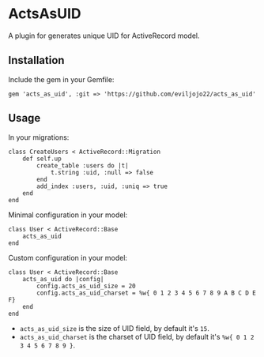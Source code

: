 ActsAsUID
======================

A plugin for generates unique UID for ActiveRecord model.

Installation
------------

Include the gem in your Gemfile:

    gem 'acts_as_uid', :git => 'https://github.com/eviljojo22/acts_as_uid'


Usage
-----

In your migrations:
	
	class CreateUsers < ActiveRecord::Migration
		def self.up
			create_table :users do |t|
				t.string :uid, :null => false
			end
			add_index :users, :uid, :uniq => true
		end
	end
	

Minimal configuration in your model:
	
	class User < ActiveRecord::Base
		acts_as_uid
	end

Custom configuration in your model:
	
	class User < ActiveRecord::Base
		acts_as_uid do |config|
			config.acts_as_uid_size = 20
			config.acts_as_uid_charset = %w{ 0 1 2 3 4 5 6 7 8 9 A B C D E F}
		end
	end

* `acts_as_uid_size` is the size of UID field, by default it's `15`.
* `acts_as_uid_charset` is the charset of UID field, by default it's `%w{ 0 1 2 3 4 5 6 7 8 9 }`.

